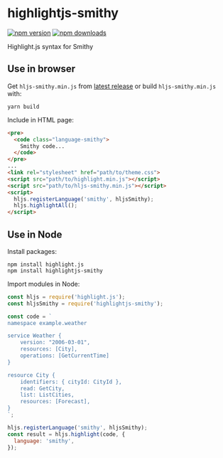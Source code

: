 # highlightjs-smithy

[![npm version](https://img.shields.io/npm/v/highlightjs-smithy)](https://www.npmjs.com/highlightjs-smithy)
[![npm downloads](https://img.shields.io/npm/dt/highlightjs-smithy)](https://www.npmjs.com/package/highlightjs-smithy)

Highlight.js syntax for Smithy

## Use in browser

Get `hljs-smithy.min.js` from [latest
release](https://github.com/jasmaa/highlightjs-smithy/releases) or build
`hljs-smithy.min.js` with:

```
yarn build
```

Include in HTML page:

```html
<pre>
  <code class="language-smithy">
    Smithy code...
  </code>
</pre>
...
<link rel="stylesheet" href="path/to/theme.css">
<script src="path/to/highlight.min.js"></script>
<script src="path/to/hljs-smithy.min.js"></script>
<script>
  hljs.registerLanguage('smithy', hljsSmithy);
  hljs.highlightAll();
</script>
```

## Use in Node

Install packages:

```
npm install highlight.js
npm install highlightjs-smithy
```

Import modules in Node:

```js
const hljs = require('highlight.js');
const hljsSmithy = require('highlightjs-smithy');

const code = `
namespace example.weather

service Weather {
    version: "2006-03-01",
    resources: [City],
    operations: [GetCurrentTime]
}

resource City {
    identifiers: { cityId: CityId },
    read: GetCity,
    list: ListCities,
    resources: [Forecast],
}
`;

hljs.registerLanguage('smithy', hljsSmithy);
const result = hljs.highlight(code, {
  language: 'smithy',
});
```